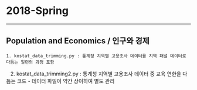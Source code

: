 # 2018-Spring

---

## Population and Economics / 인구와 경제
    1. kostat_data_trimming.py : 통계청 지역별 고용조사 데이터를 지역 패널 데이터로 다듬는 일련의 과정 포함
    2. kostat_data_trimming2.py : 통계청 지역별 고용조사 데이터 중 교육 연한을 다듬는 코드 - 데이터 파일이 약간 상이하여 별도 관리
